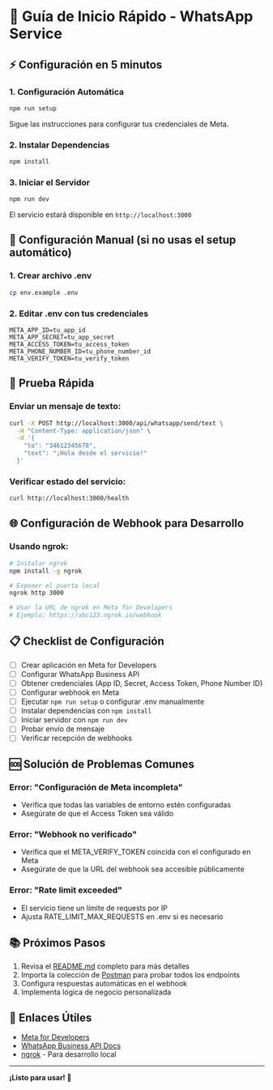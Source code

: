 # 🚀 Guía de Inicio Rápido - WhatsApp Service

## ⚡ Configuración en 5 minutos

### 1. Configuración Automática

```bash
npm run setup
```

Sigue las instrucciones para configurar tus credenciales de Meta.

### 2. Instalar Dependencias

```bash
npm install
```

### 3. Iniciar el Servidor

```bash
npm run dev
```

El servicio estará disponible en `http://localhost:3000`

## 🔧 Configuración Manual (si no usas el setup automático)

### 1. Crear archivo .env

```bash
cp env.example .env
```

### 2. Editar .env con tus credenciales

```env
META_APP_ID=tu_app_id
META_APP_SECRET=tu_app_secret
META_ACCESS_TOKEN=tu_access_token
META_PHONE_NUMBER_ID=tu_phone_number_id
META_VERIFY_TOKEN=tu_verify_token
```

## 📱 Prueba Rápida

### Enviar un mensaje de texto:

```bash
curl -X POST http://localhost:3000/api/whatsapp/send/text \
  -H "Content-Type: application/json" \
  -d '{
    "to": "34612345678",
    "text": "¡Hola desde el servicio!"
  }'
```

### Verificar estado del servicio:

```bash
curl http://localhost:3000/health
```

## 🌐 Configuración de Webhook para Desarrollo

### Usando ngrok:

```bash
# Instalar ngrok
npm install -g ngrok

# Exponer el puerto local
ngrok http 3000

# Usar la URL de ngrok en Meta for Developers
# Ejemplo: https://abc123.ngrok.io/webhook
```

## 📋 Checklist de Configuración

- [ ] Crear aplicación en Meta for Developers
- [ ] Configurar WhatsApp Business API
- [ ] Obtener credenciales (App ID, Secret, Access Token, Phone Number ID)
- [ ] Configurar webhook en Meta
- [ ] Ejecutar `npm run setup` o configurar .env manualmente
- [ ] Instalar dependencias con `npm install`
- [ ] Iniciar servidor con `npm run dev`
- [ ] Probar envío de mensaje
- [ ] Verificar recepción de webhooks

## 🆘 Solución de Problemas Comunes

### Error: "Configuración de Meta incompleta"

- Verifica que todas las variables de entorno estén configuradas
- Asegúrate de que el Access Token sea válido

### Error: "Webhook no verificado"

- Verifica que el META_VERIFY_TOKEN coincida con el configurado en Meta
- Asegúrate de que la URL del webhook sea accesible públicamente

### Error: "Rate limit exceeded"

- El servicio tiene un límite de requests por IP
- Ajusta RATE_LIMIT_MAX_REQUESTS en .env si es necesario

## 📚 Próximos Pasos

1. Revisa el [README.md](README.md) completo para más detalles
2. Importa la colección de [Postman](postman_collection.json) para probar todos los endpoints
3. Configura respuestas automáticas en el webhook
4. Implementa lógica de negocio personalizada

## 🔗 Enlaces Útiles

- [Meta for Developers](https://developers.facebook.com/)
- [WhatsApp Business API Docs](https://developers.facebook.com/docs/whatsapp)
- [ngrok](https://ngrok.com/) - Para desarrollo local

---

**¡Listo para usar! 🎉**
